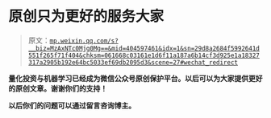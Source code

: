 # 原创只为更好的服务大家

> 原文：[`mp.weixin.qq.com/s?__biz=MzAxNTc0Mjg0Mg==&mid=404597461&idx=1&sn=29d8a2684f5992641d551f265f71f404&chksm=061668c03161e1d6f11a187a6b14cf3d925e1a18327317a2905b192e64bc5033ef69db2095d3&scene=27#wechat_redirect`](http://mp.weixin.qq.com/s?__biz=MzAxNTc0Mjg0Mg==&mid=404597461&idx=1&sn=29d8a2684f5992641d551f265f71f404&chksm=061668c03161e1d6f11a187a6b14cf3d925e1a18327317a2905b192e64bc5033ef69db2095d3&scene=27#wechat_redirect)

**量化投资与机器学习已经成为微信公众号原创保护平台。以后可以为大家提供更好的原创文章。谢谢你们的支持！**

**以后你们的问题可以通过留言咨询博主。**